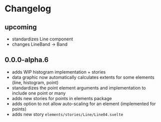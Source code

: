 # Changelog

## upcoming

- standardizes Line component
- changes LineBand -> Band

## 0.0.0-alpha.6

- adds WIP histogram implementation + stories
- data graphic now automatically calculates extents for some elements (line, histogram, point)
- standardizes the point element arguments and implementation to include one point or many
- adds new stories for points in elements package
- adds option to not allow auto-scaling for an element (implemented for points)
- adds new story `elements/stories/Line/Line04.svelte`
